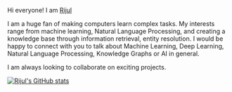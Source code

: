 Hi everyone! I am [Rijul](https://rijulvohra.github.io/rijulvohra/)

I am a huge fan of making computers learn complex tasks. My interests range from machine learning, Natural Language Processing, and creating a knowledge base through information retrieval, entity resolution.
I would be happy to connect with you to talk about Machine Learning, Deep Learning, Natural Language Processing, Knowledge Graphs or AI in general.

I am always looking to collaborate on exciting projects. 

[![Rijul's GitHub stats](https://github-readme-stats.vercel.app/api?username=rijulvohra&count_private=true&show_icons=true&theme=radical&include_all_commits=true)](https://github.com/anuraghazra/github-readme-stats)

